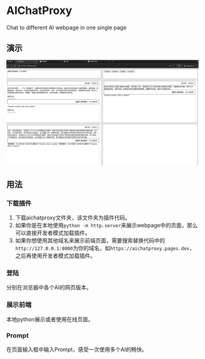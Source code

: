 # AIChatProxy
Chat to different AI webpage in one single page

## 演示
![demo](/static/demo.png)

## 用法
### 下载插件
1. 下载aichatproxy文件夹，该文件夹为插件代码。
2. 如果你是在本地使用`python -m http.server`来展示webpage中的页面，那么可以直接开发者模式加载插件。
3. 如果你想使用其他域名来展示前端页面，需要搜索替换代码中的`http://127.0.0.1:8000`为你的域名，如`https://aichatproxy.pages.dev`，之后再使用开发者模式加载插件。

### 登陆
分别在浏览器中各个AI的网页版本。

### 展示前端
本地python展示或者使用在线页面。

### Prompt
在页面输入框中输入Prompt，感受一次使用多个AI的畅快。